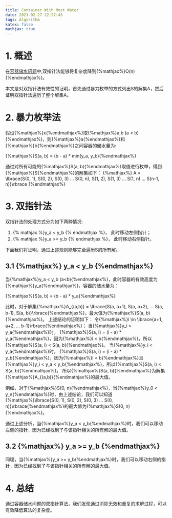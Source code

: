 ```yaml
---
title: Container With Most Water
date: 2021-02-27 22:27:43
tags: Algorithm
katex: false
mathjax: true
---
```


# 1. 概述

在[容器储水问题](https://leetcode.com/problems/container-with-most-water/)中,双指针法能够将复杂度降到{%mathjax%}O(n){%endmathjax%}。

本文是对双指针法有效性的证明，首先通过暴力枚举的方式列出S的解集A，然后证明双指针法遍历了整个解集A。

# 2. 暴力枚举法
假设{%mathjax%}x{%endmathjax%}取{%mathjax%}a,b (a < b){%endmathjax%}，则{%mathjax%}a{%endmathjax%}和{%mathjax%}b{%endmathjax%}之间容器的储水量为:

{%mathjax%}S(a, b) = (b - a) * min(y_a, y_b){%endmathjax%}

通过对所有可能的{%mathjax%}S(a, b){%endmathjax%}取值进行枚举，得到{%mathjax%}S{%endmathjax%}的解集如下：
{%mathjax%}
A = \lbrace{S(0, 1), S(0, 2), S(0, 3) ... S(0, n), S(1, 2), S(1, 3) ... S(1, n) ... S(n-1, n)}\rbrace
{%endmathjax%}

# 3. 双指针法
双指针法的处理方式分为如下两种情况:
1. {% mathjax %}y_a < y_b {% endmathjax %}， 此时移动左侧指针；
2. {% mathjax %}y_a >= y_b {% endmathjax %}， 此时移动右侧指针。

下面我们将证明，通过上述规则能够完全遍历S的所有解。

## 3.1 {%mathjax%} y_a < y_b {%endmathjax%}

当{%mathjax%}y_a < y_b (a<b){%endmathjax%}，此时容器的有效高度为{%mathjax%}y_a{%endmathjax%}，容器的储水量为：

{%mathjax%}S(a, b) = (b - a) * y_a{%endmathjax%}

此时，对于解集{%mathjax%}A_{(a,b)} = \lbrace{S(a, a+1), S(a, a+2), ... S(a, b-1), S(a, b)}\rbrace{%endmathjax%}，最大值为{%mathjax%}S(a, b){%endmathjax%}。
上述结论的证明如下：
	令{%mathjax%}i \in \lbrace{a+1, a+2, ... b-1}\rbrace{%endmathjax%}；
	当{%mathjax%}y_i > y_a{%endmathjax%}时， {%mathjax%}S(a, i) = (i - a) * y_a{%endmathjax%}，因为{%mathjax%}i < b{%endmathjax%}，所以{%mathjax%}S(a, i) < S(a, b){%endmathjax%}。
	当{%mathjax%}y_i < y_a{%endmathjax%}时， {%mathjax%}S(a, i) = (i - a) * y_b{%endmathjax%}，因为{%mathjax%}i < b{%endmathjax%}且{%mathjax%}y_i < y_a < y_b{%endmathjax%}，所以{%mathjax%}S(a, i) < S(a, b){%endmathjax%}。
	所以{%mathjax%}S(a, b){%endmathjax%}为解集{%mathjax%}A_{(a,b)}{%endmathjax%}的最大值。

例如，对于{%mathjax%}S(0, n){%endmathjax%}，当{%mathjax%}y_0 < y_n{%endmathjax%}时，由上述结论，我们可以知道{%mathjax%}\lbrace{S(0, 1), S(0, 2), S(0, 3) ... S(0, n)}\rbrace{%endmathjax%}的最大值为{%mathjax%}S(0, n){%endmathjax%}。

通过上述分析，当{%mathjax%}y_a < y_b{%endmathjax%}时，我们可以移动左侧的指针，因为已经找到了与该指针相关的所有解的最大值。

## 3.2 {%mathjax%} y_a >= y_b {%endmathjax%}

同理，当{%mathjax%}y_a >= y_b{%endmathjax%}时，我们可以移动右侧的指针，因为已经找到了与该指针相关的所有解的最大值。

# 4. 总结
通过容器储水问题的双指针算法，我们发现通过消除无效和重复的求解过程，可以有效降低算法的复杂度。
